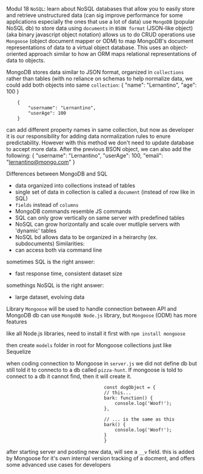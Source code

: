 Modul 18
`NoSQL`: learn about NoSQL databases that allow you to easily store and retrieve unstructured data (can sig improve performance for some applications especially the ones that use a lot of data)
    use `MongoDB` (popular NoSQL db) to store data using `documents` in `BSON format` (JSON-like object) (aka binary javascript object notation) allows us to do CRUD operations
    use `Mongoose` (object document mapper or ODM) to map MongoDB's document representations of data to a virtual object database. This uses an object-oriented approach similar to how an ORM maps relational representations of data to objects.

MongoDB stores data similar to JSON format, organized in `collections` rather than tables (with no reliance on schemas to help normalize data, we could add both objects into same `collection`:
        {
            "name": "Lernantino",
            "age": 100
        }

        {
            "username": "Lernantino",
            "userAge": 100
        }

can add different property names in same collection, but now as developer it is our responsibility for adding data normalization rules to enure predictability. However with this method we don't need to update database to accept more data. After the previous BSON object, we can also add the following:
        {
            "username": "Lernantino",
            "userAge": 100,
            "email": "lernantino@mongo.com"
        }

Differences between MongoDB and SQL
- data organized into collections instead of tables
- single set of data in collection is called a `document` (instead of row like in SQL)
- `fields` instead of `columns`
- MongoDB commands resemble JS commands
- SQL can only grow vertically on same server with predefined tables
- NoSQL can grow horizontally and scale over mutliple servers with 'dynamic' tables
- NoSQL bd allows data to be organized in a heirarchy (ex. subdocuments)
Similarities:
- can access both via command line

sometimes SQL is the right answer:
- fast response time, consistent dataset size

somethings NoSQL is the right answer:
- large dataset, evolving data

Library `Mongoose` will be used to handle connection between API and MongoDB db
    can use `MongoDB Node.js` library, but `Mongoose` (ODM) has more features

like all Node.js libraries, need to install it first with `npm install mongoose`

then create `models` folder in root for Mongoose collections just like Sequelize

when coding connection to Mongoose in `server.js` we did not define db but still told it to connecto to a db called `pizza-hunt`. If mongoose is told to connect to a db it cannot find, then it will create it.

                                        const dogObject = {
                                        // this...
                                        bark: function() {
                                            console.log('Woof!');
                                        },

                                        // ... is the same as this
                                        bark() {
                                            console.log('Woof!');
                                        }
                                        }

after starting server and posting new data, will see a `__v` field. this is added by Mongoose for it's own internal version tracking of a docment, and offers some advanced use cases for developers
